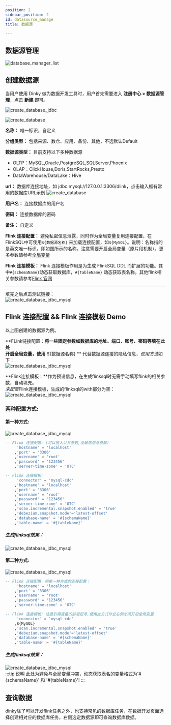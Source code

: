 ```yaml
---
position: 2
sidebar_position: 2
id: datasource_manage
title: 数据源

---
```


## 数据源管理

![database_manager_list](http://www.aiwenmo.com/dinky/docs/test/datasource00.png)

## 创建数据源

当用户使用 Dinky 做为数据开发工具时，用户首先需要进入 **注册中心 > 数据源管理**，点击 **新建** 即可。

![create_database_jdbc](http://www.aiwenmo.com/dinky/docs/test/datasource0.png)

![create_database](http://www.aiwenmo.com/dinky/docs/test/datasource1.png)

**名称：** 唯一标识，自定义

**分组类型：** 包括来源、数仓、应用、备份、其他，不选默认Default

**数据源类型：** 目前支持以下多种数据源   
- OLTP：MySQL,Oracle,PostgreSQL,SQLServer,Phoenix
- OLAP：ClickHouse,Doris,StartRocks,Presto
- DataWarehouse/DataLake：Hive

**url：** 数据库连接地址，如 jdbc:mysql://127.0.0.1:3306/dlink，点击输入框有常用的数据库URL示例
![create_database](http://www.aiwenmo.com/dinky/docs/test/datasource2.png)

**用户名：** 连接数据库的用户名

**密码：** 连接数据库的密码

**备注：** 自定义

**Flink 连接配置：** 避免私密信息泄露，同时作为全局变量复用连接配置，在FlinkSQL中可使用`${数据源名称}` 来加载连接配置，如`${MySQL}`。说明：名称指的是英文唯一标识，即如图所示的名称。注意需要开启全局变量（原片段机制）。更多参数请参考[全局变量](./global_var.md)

**Flink 连接模板：** Flink 连接模板作用是为生成 FlinkSQL DDL 而扩展的功能。其中`#{schemaName}`动态获取数据库，`#{tableName}` 动态获取表名称。其他flink相关参数请参考[Flink 官网](https://nightlies.apache.org/flink/flink-docs-master/docs/connectors/table/overview/)


---
填完之后点击测试链接：  
![create_database_jdbc_mysql](http://www.aiwenmo.com/dinky/docs/test/datasource3.png)





## Flink 连接配置 && Flink 连接模板 Demo  
以上图创建的数据源为例。

**FLink链接配置：**将一些固定参数如数据库的地址、端口、账号、密码等填在此处  
开启全局变量，使用** ${数据源名称} ** 代替数据源连接的隐私信息，*使用方法*如下：  
![create_database_jdbc_mysql](http://www.aiwenmo.com/dinky/docs/test/datasource6.png)

**Flink连接模板：**作为预设信息，在生成flinksql时无需手动填写flink的相关参数，自动填充。  
*未配置*Flink连接模板，生成的flinksql的with部分为空：  
![create_database_jdbc_mysql](http://www.aiwenmo.com/dinky/docs/test/datasource55.png)

### 两种配置方式:
#### 第一种方式:  
![create_database_jdbc_mysql](http://www.aiwenmo.com/dinky/docs/test/datasource4.png)

```sql
-- Flink 连接配置: (可以放入公共参数,及敏感信息参数)
     'hostname' = 'localhost'
    ,'port' = '3306'
    ,'username' = 'root'
    ,'password' = '123456'
    ,'server-time-zone' = 'UTC'

-- Flink 连接模板: 
     'connector' = 'mysql-cdc'
    ,'hostname' = 'localhost'
    ,'port' = '3306'
    ,'username' = 'root'
    ,'password' = '123456'
    ,'server-time-zone' = 'UTC'
    ,'scan.incremental.snapshot.enabled' = 'true'
    ,'debezium.snapshot.mode'='latest-offset'  
    ,'database-name' = '#{schemaName}'
    ,'table-name' = '#{tableName}'
```

##### 生成flinksql效果：  
![create_database_jdbc_mysql](http://www.aiwenmo.com/dinky/docs/test/datasource5.png)


#### 第二种方式:  
![create_database_jdbc_mysql](http://www.aiwenmo.com/dinky/docs/test/datasource44.png)

```sql
-- Flink 连接配置，同第一种方式的连接配置：
     'hostname' = 'localhost'
    ,'port' = '3306'
    ,'username' = 'root'
    ,'password' = '123456'
    ,'server-time-zone' = 'UTC'

-- Flink 连接模板: 注意引用变量的前后逗号,使用此方式作业右侧必须开启全局变量
     'connector' = 'mysql-cdc'
    ,${MySQL}
    ,'scan.incremental.snapshot.enabled' = 'true'
    ,'debezium.snapshot.mode'='latest-offset'
    ,'database-name' = '#{schemaName}'
    ,'table-name' = '#{tableName}'

```

##### 生成flinksql效果：  
![create_database_jdbc_mysql](http://www.aiwenmo.com/dinky/docs/test/datasource555.png)  
:::tip 说明
此处为避免与全局变量冲突，动态获取表名的变量格式为'#{schemaName}' 和 '#{tableName}'!
:::


## 查询数据

dinky除了可以开发flink任务之外，也支持常见的数据库任务，在数据开发页面选择创建相对应的数据库任务，右侧选定数据源即可查询数据库数据。

